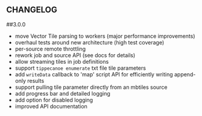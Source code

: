 CHANGELOG
---

##3.0.0

- move Vector Tile parsing to workers (major performance improvements)
- overhaul tests around new architecture (high test coverage)
- per-source remote throttling
- rework job and source API (see docs for details)
- allow streaming tiles in job definitions
- support `tippecanoe enumerate` txt file tile parameters
- add `writeData` callback to 'map' script API for efficiently writing append-only results
- support pulling tile parameter directly from an mbtiles source
- add progress bar and detailed logging
- add option for disabled logging
- improved API documentation